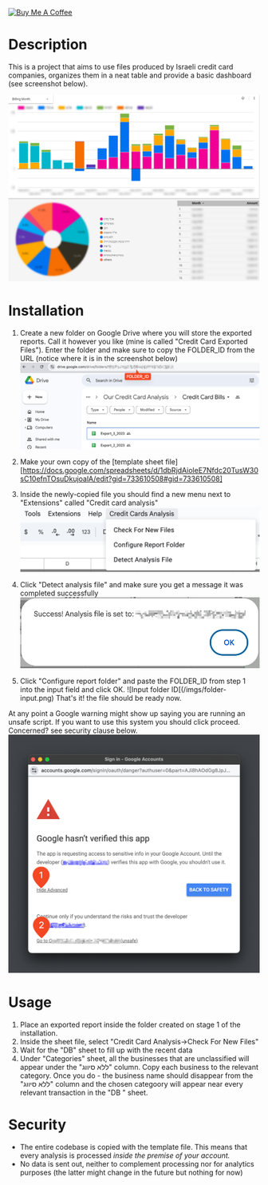 <a href="https://www.buymeacoffee.com/razieleinhorn" target="_blank"><img src="https://cdn.buymeacoffee.com/buttons/default-orange.png" alt="Buy Me A Coffee" height="41" width="174"></a>

# Description
This is a project that aims to use files produced by Israeli credit card companies, organizes them in a neat table and provide a basic dashboard (see screenshot below).

![Google DataStudio Screenshot](/imgs/google-studio-dashboard.png)

# Installation
 
1. Create a new folder on Google Drive where you will store the exported reports. Call it however you like (mine is called "Credit Card Exported Files").
   Enter the folder and make sure to copy the FOLDER_ID from the URL (notice where it is in the screenshot below)
   ![Exports folder screenshot](/imgs/exports-folder.png)

2. Make your own copy of the [template sheet file][https://docs.google.com/spreadsheets/d/1dbRjdAioleE7Nfdc20TusW30sC10efnTOsuDkujoalA/edit?gid=733610508#gid=733610508]
3. Inside the newly-copied file you should find a new menu next to "Extensions" called "Credit card analysis"
   ![Menu](/imgs/menu.png)
4. Click "Detect analysis file" and make sure you get a message it was completed successfully
   ![Detect analysis file](/imgs/detect-file.png)
4. Click "Configure report folder" and paste the FOLDER_ID from step 1 into the input field and click OK.
   ![Input folder ID[(/imgs/folder-input.png)
That's it! the file should be ready now.

At any point a Google warning might show up saying you are running an unsafe script.
If you want to use this system you should click proceed. 
Concerned? see security clause below.
   ![Google unsafe warning](/imgs/google-unsafe.png)

# Usage
1. Place an exported report inside the folder created on stage 1 of the installation.
2. Inside the sheet file, select "Credit Card Analysis->Check For New Files"
3. Wait for the "DB" sheet to fill up with the recent data
4. Under "Categories" sheet, all the businesses that are unclassified will appear under the "ללא סיווג" column. 
Copy each business to the relevant category. 
Once you do - the business name should disappear from the "ללא סיווג" column and the chosen categoory will appear near every relevant transaction in the "DB " sheet.

# Security
- The entire codebase is copied with the template file.
  This means that every analysis is processed *inside the premise of your account.*
- No data is sent out, neither to complement processing nor for analytics purposes (the latter might change in the future but nothing for now)
